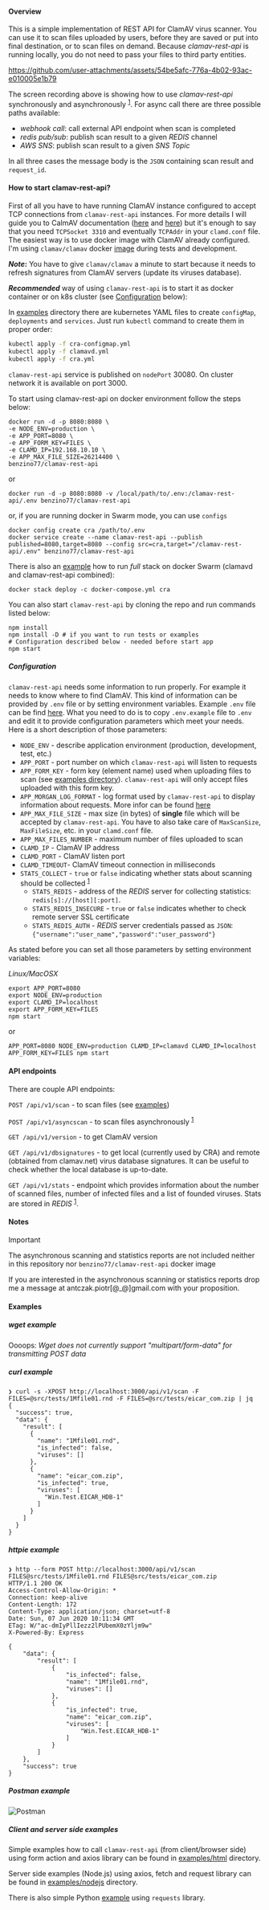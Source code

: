 #### Overview

This is a simple implementation of REST API for ClamAV virus scanner. You can use it to scan files uploaded by users, before they are saved or put into final destination, or to scan files on demand. Because _clamav-rest-api_ is running locally, you do not need to pass your files to third party entities.

https://github.com/user-attachments/assets/54be5afc-776a-4b02-93ac-e010005e1b79

The screen recording above is showing how to use _clamav-rest-api_ synchronously and asynchronously <sup>[1](#notes)</sup>. For async call there are three possible paths available:

- _webhook call_: call external API endpoint when scan is completed
- _redis pub/sub_: publish scan result to a given _REDIS_ channel
- _AWS SNS_: publish scan result to a given _SNS Topic_

In all three cases the message body is the `JSON` containing scan result and `request_id`.

#### How to start clamav-rest-api?

First of all you have to have running ClamAV instance configured to accept TCP connections from `clamav-rest-api` instances. For more details I will guide you to CalmAV documentation ([here](https://blog.clamav.net/2016/06/regarding-use-of-clamav-daemons-tcp.html) and [here](https://www.clamav.net/documents/configuration#clamdconf)) but it's enough to say that you need `TCPSocket 3310` and eventually `TCPAddr` in your `clamd.conf` file. The easiest way is to use docker image with ClamAV already configured. I'm using `clamav/clamav` docker [image](https://hub.docker.com/r/clamav/clamav) during tests and development.

**_Note_:**
You have to give `clamav/clamav` a minute to start because it needs to refresh signatures from ClamAV servers (update its viruses database).

**_Recommended_** way of using `clamav-rest-api` is to start it as docker container or on k8s cluster (see [Configuration](#Configuration) below):

In [examples](./examples/k8s) directory there are kubernetes YAML files to create `configMap`, `deployments` and `services`. Just run `kubectl` command to create them in proper order:

```bash
kubectl apply -f cra-configmap.yml
kubectl apply -f clamavd.yml
kubectl apply -f cra.yml
```

`clamav-rest-api` service is published on `nodePort` 30080. On cluster network it is available on port 3000.

To start using clamav-rest-api on docker environment follow the steps below:

```
docker run -d -p 8080:8080 \
-e NODE_ENV=production \
-e APP_PORT=8080 \
-e APP_FORM_KEY=FILES \
-e CLAMD_IP=192.168.10.10 \
-e APP_MAX_FILE_SIZE=26214400 \
benzino77/clamav-rest-api
```

or

```
docker run -d -p 8080:8080 -v /local/path/to/.env:/clamav-rest-api/.env benzino77/clamav-rest-api
```

or, if you are running docker in Swarm mode, you can use `configs`

```
docker config create cra /path/to/.env
docker service create --name clamav-rest-api --publish published=8080,target=8080 --config src=cra,target="/clamav-rest-api/.env" benzino77/clamav-rest-api
```

There is also an [example](./examples/docker-compose.yml) how to run _full_ stack on docker Swarm (clamavd and clamav-rest-api combined):

```
docker stack deploy -c docker-compose.yml cra
```

You can also start `clamav-rest-api` by cloning the repo and run commands listed below:

```
npm install
npm install -D # if you want to run tests or examples
# Configuration described below - needed before start app
npm start
```

##### Configuration

`clamav-rest-api` needs some information to run properly. For example it needs to know where to find ClamAV. This kind of information can be provided by `.env` file or by setting environment variables. Example `.env` file can be find [here](./.env.example). What you need to do is to copy `.env.example` file to `.env` and edit it to provide configuration parameters which meet your needs.
Here is a short description of those parameters:

- `NODE_ENV` - describe application environment (production, development, test, etc.)
- `APP_PORT` - port number on which `clamav-rest-api` will listen to requests
- `APP_FORM_KEY` - form key (element name) used when uploading files to scan (see [examples directory](examples/)). `clamav-rest-api` will only accept files uploaded with this form key.
- `APP_MORGAN_LOG_FORMAT` - log format used by `clamav-rest-api` to display information about requests. More infor can be found [here](https://github.com/expressjs/morgan#predefined-formats)
- `APP_MAX_FILE_SIZE` - max size (in bytes) of **single** file which will be accepted by `clamav-rest-api`. You have to also take care of `MaxScanSize`, `MaxFileSize`, etc. in your `clamd.conf` file.
- `APP_MAX_FILES_NUMBER` - maximum number of files uploaded to scan
- `CLAMD_IP` - ClamAV IP address
- `CLAMD_PORT` - ClamAV listen port
- `CLAMD_TIMEOUT`- ClamAV timeout connection in milliseconds
- `STATS_COLLECT` - `true` or `false` indicating whether stats about scanning should be collected <sup>[1](#notes)</sup>
  - `STATS_REDIS` - address of the _REDIS_ server for collecting statistics: `redis[s]://[host][:port]`.
  - `STATS_REDIS_INSECURE` - `true` or `false` indicates whether to check remote server SSL certificate
  - `STATS_REDIS_AUTH` - _REDIS_ server credentials passed as `JSON`: `{"username":"user_name","password":"user_password"}`

As stated before you can set all those parameters by setting environment variables:

_Linux/MacOSX_

```
export APP_PORT=8080
export NODE_ENV=production
export CLAMD_IP=localhost
export APP_FORM_KEY=FILES
npm start
```

or

```
APP_PORT=8080 NODE_ENV=production CLAMD_IP=clamavd CLAMD_IP=localhost APP_FORM_KEY=FILES npm start
```

#### API endpoints

There are couple API endpoints:

`POST /api/v1/scan` - to scan files (see [examples](#Examples))

`POST /api/v1/asyncscan` - to scan files asynchronously <sup>[1](#notes)</sup>

`GET /api/v1/version` - to get ClamAV version

`GET /api/v1/dbsignatures` - to get local (currently used by CRA) and remote (obtained from clamav.net) virus database signatures. It can be useful to check whether the local database is up-to-date.

`GET /api/v1/stats` - endpoint which provides information about the number of scanned files, number of infected files and a list of founded viruses. Stats are stored in _REDIS_ <sup>[1](#notes)</sup>.

#### Notes

> [!IMPORTANT]
> The asynchronous scanning and statistics reports are not included neither in this repository nor `benzino77/clamav-rest-api` docker image

If you are interested in the asynchronous scanning or statistics reports drop me a message at antczak.piotr[@_@]gmail.com with your proposition.

#### Examples

##### wget example

Oooops: _Wget does not currently support "multipart/form-data" for transmitting POST data_

##### curl example

```
❯ curl -s -XPOST http://localhost:3000/api/v1/scan -F FILES=@src/tests/1Mfile01.rnd -F FILES=@src/tests/eicar_com.zip | jq
{
  "success": true,
  "data": {
    "result": [
      {
        "name": "1Mfile01.rnd",
        "is_infected": false,
        "viruses": []
      },
      {
        "name": "eicar_com.zip",
        "is_infected": true,
        "viruses": [
          "Win.Test.EICAR_HDB-1"
        ]
      }
    ]
  }
}
```

##### httpie example

```
❯ http --form POST http://localhost:3000/api/v1/scan FILES@src/tests/1Mfile01.rnd FILES@src/tests/eicar_com.zip
HTTP/1.1 200 OK
Access-Control-Allow-Origin: *
Connection: keep-alive
Content-Length: 172
Content-Type: application/json; charset=utf-8
Date: Sun, 07 Jun 2020 10:11:34 GMT
ETag: W/"ac-dmIyPllIezz2lPUbemX0zYljm9w"
X-Powered-By: Express

{
    "data": {
        "result": [
            {
                "is_infected": false,
                "name": "1Mfile01.rnd",
                "viruses": []
            },
            {
                "is_infected": true,
                "name": "eicar_com.zip",
                "viruses": [
                    "Win.Test.EICAR_HDB-1"
                ]
            }
        ]
    },
    "success": true
}
```

##### Postman example

![Postman](./docs/images/Postman.png)

##### Client and server side examples

Simple examples how to call `clamav-rest-api` (from client/browser side) using form action and axios library can be found in [examples/html](./examples/html) directory.

Server side examples (Node.js) using axios, fetch and request library can be found in [examples/nodejs](./examples/nodejs) directory.

There is also simple Python [example](./examples/python) using `requests` library.
